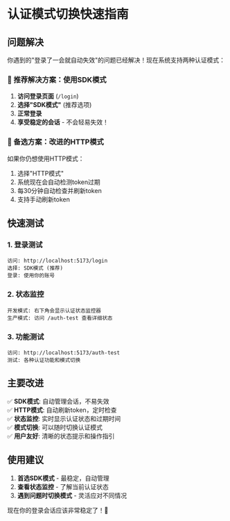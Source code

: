 # 认证模式切换快速指南

## 问题解决

你遇到的"登录了一会就自动失效"的问题已经解决！现在系统支持两种认证模式：

### 🎯 推荐解决方案：使用SDK模式

1. **访问登录页面** (`/login`)
2. **选择"SDK模式"** (推荐选项)
3. **正常登录**
4. **享受稳定的会话** - 不会轻易失效！

### 🔧 备选方案：改进的HTTP模式

如果你仍想使用HTTP模式：
1. 选择"HTTP模式"
2. 系统现在会自动检测token过期
3. 每30分钟自动检查并刷新token
4. 支持手动刷新token

## 快速测试

### 1. 登录测试
```
访问: http://localhost:5173/login
选择: SDK模式 (推荐)
登录: 使用你的账号
```

### 2. 状态监控
```
开发模式: 右下角会显示认证状态监控器
生产模式: 访问 /auth-test 查看详细状态
```

### 3. 功能测试
```
访问: http://localhost:5173/auth-test
测试: 各种认证功能和模式切换
```

## 主要改进

✅ **SDK模式**: 自动管理会话，不易失效  
✅ **HTTP模式**: 自动刷新token，定时检查  
✅ **状态监控**: 实时显示认证状态和过期时间  
✅ **模式切换**: 可以随时切换认证模式  
✅ **用户友好**: 清晰的状态提示和操作指引  

## 使用建议

1. **首选SDK模式** - 最稳定，自动管理
2. **查看状态监控** - 了解当前认证状态
3. **遇到问题时切换模式** - 灵活应对不同情况

现在你的登录会话应该非常稳定了！🎉